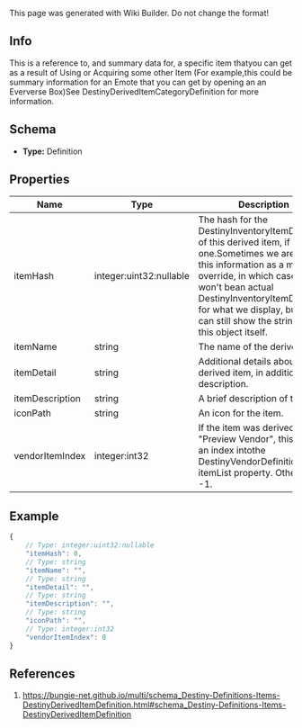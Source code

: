 <span class="wiki-builder">This page was generated with Wiki Builder. Do not change the format!</span>

## Info
This is a reference to, and summary data for, a specific item thatyou can get as a result of Using or Acquiring some other Item (For example,this could be summary information for an Emote that you can get by opening an an Eververse Box)See DestinyDerivedItemCategoryDefinition for more information.

## Schema
* **Type:** Definition

## Properties
Name | Type | Description
---- | ---- | -----------
itemHash | integer:uint32:nullable | The hash for the DestinyInventoryItemDefinition of this derived item, if there is one.Sometimes we are given this information as a manual override, in which case there won't bean actual DestinyInventoryItemDefinition for what we display, but you can still show the stringsfrom this object itself.
itemName | string | The name of the derived item.
itemDetail | string | Additional details about the derived item, in addition to the description.
itemDescription | string | A brief description of the item.
iconPath | string | An icon for the item.
vendorItemIndex | integer:int32 | If the item was derived from a &quot;Preview Vendor&quot;, this will be an index intothe DestinyVendorDefinition's itemList property.  Otherwise, -1.

## Example
```javascript
{
    // Type: integer:uint32:nullable
    "itemHash": 0,
    // Type: string
    "itemName": "",
    // Type: string
    "itemDetail": "",
    // Type: string
    "itemDescription": "",
    // Type: string
    "iconPath": "",
    // Type: integer:int32
    "vendorItemIndex": 0
}

```

## References
1. https://bungie-net.github.io/multi/schema_Destiny-Definitions-Items-DestinyDerivedItemDefinition.html#schema_Destiny-Definitions-Items-DestinyDerivedItemDefinition
